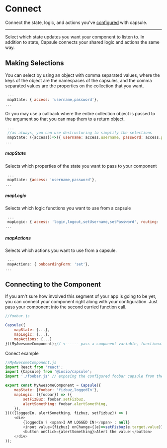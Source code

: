 
# Connect
Connect the state, logic, and actions you've [configured](https://github.com/iosio/capsule/blob/master/docs/basics/configure.md) with capsule.

---
Select which state updates you want your component to listen to. In addition to state, Capsule connects your shared logic and actions the same way.

## Making Selections
You can select by using an object with comma separated values, where the keys of the object are the namespaces of the capsules, and the comma separated values are the properties on the collection that you want.
```js
 ...
 mapState: { access: 'username,password'},
...
```
Or you may use a callback where the entire collection object is passed to the argument so that you can map them to a return object. 
```js
 ...
 //as always, you can use destructuring to simplify the selections
 mapState: ({access})=>({ username: access.username, password: access.password }),
...
```
##### mapState
Selects which properties of the state you want to pass to your component
```js
 ...
 mapState: {access: 'username,password'},
...
```
##### mapLogic
Selects which logic functions you want to use from a capsule 
```js
 ...
 mapLogic: { access: 'login,logout,setUsername,setPassword', routing: 'route'},
...
```
##### mapActions
Selects which actions you want to use from a capsule. 
```js
 ...
 mapActions: { onboardingForm: 'set'},
...
```
## Connecting to the Component
If you arn't sure how involved this segment of your app is going to be yet, you can connect your component right along with your configuration. Just pass your component into the second curried function call.
```js
//foobar.js

Capsule({
    mapState: {...},
    mapLogic: {...},
    mapActions: {...}
})(MyAwesomeComponent);// <------ pass a component variable, functional component or even a React class

```

Conect example

```js
//MyAwesomeComponent.js
import React from 'react';
import {Capsule} from '@iosio/capsule';
import './foobar.js' // exposing the configured foobar capsule from the example in configure.md

export const MyAwesomeComponent = Capsule({
    mapState: {foobar: 'fizbuz,loggedIn'},
    mapLogic: ({foobar}) => ({
        setFizBuz: foobar.setFizbuz,
        alertSomething: foobar.alertSomething,
    }),
})(({loggedIn, alertSomething, fizbuz, setFizbuz}) => (
    <div>
        {loggedIn ? <span>I AM LOGGED IN!</span> : null}
        <input value={fizbuz} onChange={(e)=>setFizbuz(e.target.value)}/>
        <button onClick={alertSomething}>Alert the value!</button>
    </div>
));
```
